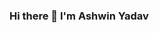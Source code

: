 ### Hi there 👋 I'm Ashwin Yadav

<!--
**ashwin7455/ashwin7455** is a ✨ _special_ ✨ repository because its `README.md` (this file) appears on your GitHub profile.

Here are some ideas to get you started:

- 🔭 I’m currently working on Frontend Development and will switch to the backend very soon
- 🌱 I’m currently learning Data Structure 
- 📫 How to reach me: Mail me at ashwinyaadav@gmail.com
- ⚡ Fun fact: I am more fascinated by the Gym and Workout, exercise in my free time, and listening to songs.
-->
